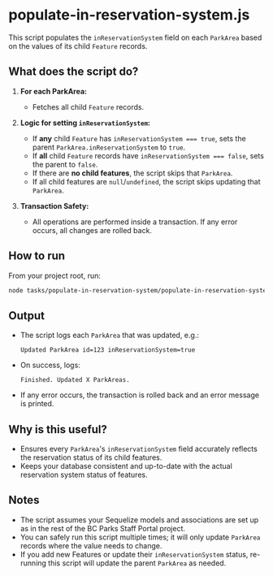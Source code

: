 # populate-in-reservation-system.js

This script populates the `inReservationSystem` field on each `ParkArea` based on the values of its child `Feature` records.

## What does the script do?

1. **For each ParkArea:**

   - Fetches all child `Feature` records.

2. **Logic for setting `inReservationSystem`:**

   - If **any** child `Feature` has `inReservationSystem === true`, sets the parent `ParkArea.inReservationSystem` to `true`.
   - If **all** child `Feature` records have `inReservationSystem === false`, sets the parent to `false`.
   - If there are **no child features**, the script skips that `ParkArea`.
   - If all child features are `null`/`undefined`, the script skips updating that `ParkArea`.

3. **Transaction Safety:**
   - All operations are performed inside a transaction. If any error occurs, all changes are rolled back.

## How to run

From your project root, run:

```sh
node tasks/populate-in-reservation-system/populate-in-reservation-system.js
```

## Output

- The script logs each `ParkArea` that was updated, e.g.:
  ```
  Updated ParkArea id=123 inReservationSystem=true
  ```
- On success, logs:
  ```
  Finished. Updated X ParkAreas.
  ```
- If any error occurs, the transaction is rolled back and an error message is printed.

## Why is this useful?

- Ensures every `ParkArea`'s `inReservationSystem` field accurately reflects the reservation status of its child features.
- Keeps your database consistent and up-to-date with the actual reservation system status of features.

## Notes

- The script assumes your Sequelize models and associations are set up as in the rest of the BC Parks Staff Portal project.
- You can safely run this script multiple times; it will only update `ParkArea` records where the value needs to change.
- If you add new Features or update their `inReservationSystem` status, re-running this script will update the parent `ParkArea` as needed.
